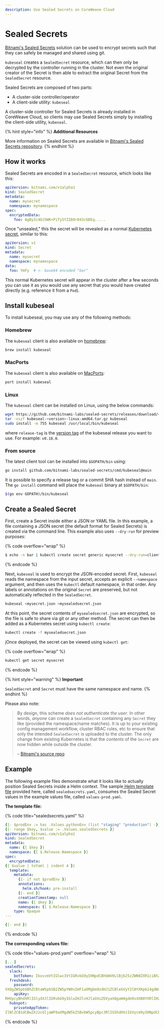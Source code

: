 ```yaml
---
description: Use Sealed Secrets on CoreWeave Cloud
---
```


# Sealed Secrets

[Bitnami's Sealed Secrets](https://github.com/bitnami-labs/sealed-secrets#usage) solution can be used to encrypt secrets such that they can safely be managed and shared using git.

`kubeseal` creates a `SealedSecret` resource, which can then only be decrypted by the controller running in the cluster. Not even the original creator of the Secret is then able to extract the original Secret from the `SealedSecret` resource.

Sealed Secrets are composed of two parts:

* A cluster-side controller/operator
* A client-side utility: `kubeseal`

A cluster-side controller for Sealed Secrets is already installed in CoreWeave Cloud, so clients may use Sealed Secrets simply by installing the client-side utility, `kubeseal`.

{% hint style="info" %}
**Additional Resources**

More information on Sealed Secrets are available in [Bitnami's Sealed Secrets repository](https://github.com/bitnami-labs/sealed-secrets).
{% endhint %}

## How it works

Sealed Secrets are encoded in a `SealedSecret` resource, which looks like this:

```yaml
apiVersion: bitnami.com/v1alpha1
kind: SealedSecret
metadata:
  name: mysecret
  namespace: mynamespace
spec:
  encryptedData:
    foo: AgBy3i4OJSWK+PiTySYZZA9rO43cGDEq.....
```

Once "unsealed," this the secret will be revealed as a normal [Kubernetes secret](https://kubernetes.io/docs/concepts/configuration/secret/), similar to this:

```yaml
apiVersion: v1
kind: Secret
metadata:
  name: mysecret
  namespace: mynamespace
data:
  foo: YmFy  # <- base64 encoded "bar"
```

This normal Kubernetes secret will appear in the cluster after a few seconds you can use it as you would use any secret that you would have created directly (e.g. reference it from a `Pod`).

## Install kubeseal

To install kubeseal, you may use any of the following methods:

### Homebrew

The `kubeseal` client is also available on [homebrew](https://formulae.brew.sh/formula/kubeseal):

```bash
brew install kubeseal
```

### MacPorts

The `kubeseal` client is also available on [MacPorts](https://ports.macports.org/port/kubeseal/summary):

```bash
port install kubeseal
```

### Linux

The `kubeseal` client can be installed on Linux, using the below commands:

```bash
wget https://github.com/bitnami-labs/sealed-secrets/releases/download/<release-tag>/kubeseal-<version>-linux-amd64.tar.gz
tar -xvzf kubeseal-<version>-linux-amd64.tar.gz kubeseal
sudo install -m 755 kubeseal /usr/local/bin/kubeseal
```

where `release-tag` is the [version tag](https://github.com/bitnami-labs/sealed-secrets/tags) of the kubeseal release you want to use. For example: `v0.18.0`.

### From source

The latest client tool can be installed into `$GOPATH/bin` using:

```bash
go install github.com/bitnami-labs/sealed-secrets/cmd/kubeseal@main
```

It is possible to specify a release tag or a commit SHA hash instead of `main`. The `go install` command will place the `kubeseal` binary at `$GOPATH/bin`:

```bash
$(go env GOPATH)/bin/kubeseal
```

## Create a Sealed Secret

First, create a Secret inside either a JSON or YAML file. In this example, a file containing a JSON secret (the default format for Sealed Secrets) is created via the command line. This example also uses `--dry-run` for preview purposes:

{% code overflow="wrap" %}
```bash
$ echo -n bar | kubectl create secret generic mysecret --dry-run=client --from-file=foo=/dev/stdin -o json >mysecret.json
```
{% endcode %}

Next, `kubeseal` is used to encrypt the JSON-encoded secret. First, `kubeseal` reads the namespace from the input secret, accepts an explicit `--namespace` argument, and then uses the `kubectl` default namespace, in that order. Any labels or annotations on the original `Secret` are preserved, but not automatically reflected in the `SealedSecret`.

```bash
kubeseal <mysecret.json >mysealedsecret.json
```

At this point, the secret contents of `mysealedsecret.json` are encrypted, so the file is safe to share via git or any other method. The secret can then be added as a Kubernetes secret using `kubectl create`:

```bash
kubectl create -f mysealedsecret.json
```

jOnce deployed, the secret can be viewed using `kubectl get`:

{% code overflow="wrap" %}
```bash
kubectl get secret mysecret
```
{% endcode %}

{% hint style="warning" %}
**Important**

`SealedSecret` and `Secret` must have the same namespace and name.
{% endhint %}

Please also note:

> By design, this scheme _does not authenticate the user_. In other words, _anyone_ can create a `SealedSecret` containing any `Secret` they like (provided the namespace/name matches). It is up to your existing config management workflow, cluster RBAC rules, etc to ensure that only the intended `SealedSecret` is uploaded to the cluster. The only change from existing Kubernetes is that the _contents_ of the `Secret` are now hidden while outside the cluster.
>
> – [Bitnami's source repo](https://github.com/bitnami-labs/sealed-secrets#usage)

## Example

The following example files demonstrate what it looks like to actually position Sealed Secrets inside a Helm context. The sample[ Helm template file](https://helm.sh/docs/chart\_best\_practices/templates/) provided here, called `sealedsecrets.yaml`, consumes the Sealed Secret values in the example values file, called `values-prod.yaml`.

**The template file:**

{% code title="sealedsecrets.yaml" %}
```yaml
{{- $prodEnv := has .Values.pythonEnv (list "staging" "production") -}}
{{- range $key, $value := .Values.sealedSecrets }}
apiVersion: bitnami.com/v1alpha1
kind: SealedSecret
metadata:
  name: {{ $key }}
  namespace: {{ $.Release.Namespace }}
spec:
  encryptedData:
{{ $value | toYaml | indent 4 }}
  template:
    metadata:
      {{- if not $prodEnv }}
      annotations:
        helm.sh/hook: pre-install
      {{- end }}
      creationTimestamp: null
      name: {{ $key }}
      namespace: {{ $.Release.Namespace }}
    type: Opaque
---

{{- end }}
```
{% endcode %}

**The corresponding values file:**

{% code title="values-prod.yaml" overflow="wrap" %}
```yaml
[...]
sealedSecrets:
  slack:
    botToken: IkxvcmVtIGlwc3VtIGRvbG9yIHNpdCBhbWV0LCBjb25zZWN0ZXR1ciBhZGlwaXNjaW5nIGVsaXQsIHNlZCBkbyBlaXVzbW9kIHRlbXBvciBpbmNpZGlkdW50IHV0IGxhYm9yZSBldCBkb2xvcmUgbWFnbmEgYWxpcXVhLiA==
  freshdesk:
    password:
VXQgZW5pbSBhZCBtaW5pbSB2ZW5pYW0sIHF1aXMgbm9zdHJ1ZCBleGVyY2l0YXRpb24gdWxsYW1jbyBsYWJvcmlzIG5pc2kgdXQgYWxpcXVpcCBleCBlYSBjb21tb2RvIGNvbnNlcXVhdC4g
    apiKey:
RHVpcyBhdXRlIGlydXJlIGRvbG9yIGluIHJlcHJlaGVuZGVyaXQgaW4gdm9sdXB0YXRlIHZlbGl0IGVzc2UgY2lsbHVtIGRvbG9yZSBldSBmdWdpYXQgbnVsbGEgcGFyaWF0dXIuIEV4Y2VwdGV1ciBzaW50IG9jY2FlY2F0IGN1cGlkYXRhdCBub24gcHJvaWRlbnQsIHN1bnQgaW4gY3VscGEgcXVpIG9mZmljaWEgZGVzZXJ1bnQgbW9sbGl0IGFuaW0gaWQgZXN0IGxhYm9ydW0uIg==
  hubspot:
    privateAppToken:
IlNlZCB1dCBwZXJzcGljaWF0aXMgdW5kZSBvbW5pcyBpc3RlIG5hdHVzIGVycm9yIHNpdCB2b2x1cHRhdGVtIGFjY3VzYW50aXVtIGRvbG9yZW1xdWUgbGF1ZGFudGl1bSwgdG90YW0gcmVtIGFwZXJpYW0sIGVhcXVlIGlwc2EgcXVhZSBhYiBpbGxvIGludmVudG9yZSB2ZXJpdGF0aXMg
```
{% endcode %}
